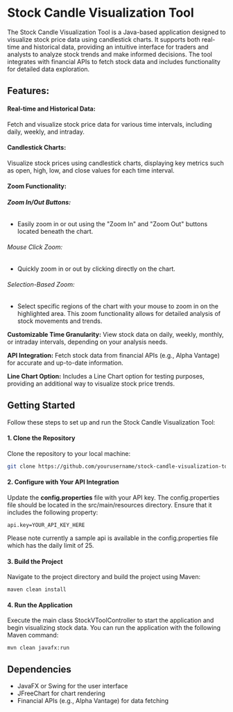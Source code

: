 # **Stock Candle Visualization Tool**

The Stock Candle Visualization Tool is a Java-based application designed to visualize stock price data using candlestick charts. It supports both real-time and historical data, providing an intuitive interface for traders and analysts to analyze stock trends and make informed decisions. The tool integrates with financial APIs to fetch stock data and includes functionality for detailed data exploration.

## Features:

#### **Real-time and Historical Data:**

Fetch and visualize stock price data for various time intervals, including daily, weekly, and intraday.

#### **Candlestick Charts:**

Visualize stock prices using candlestick charts, displaying key metrics such as open, high, low, and close values for each time interval.

#### **Zoom Functionality:**

###### **Zoom In/Out Buttons:** 
- Easily zoom in or out using the "Zoom In" and "Zoom Out" buttons located beneath the chart.
###### Mouse Click Zoom:
- Quickly zoom in or out by clicking directly on the chart.

###### Selection-Based Zoom:
- Select specific regions of the chart with your mouse to zoom in on the highlighted area.
This zoom functionality allows for detailed analysis of stock movements and trends.

**Customizable Time Granularity:**
View stock data on daily, weekly, monthly, or intraday intervals, depending on your analysis needs.

**API Integration:**
Fetch stock data from financial APIs (e.g., Alpha Vantage) for accurate and up-to-date information.

**Line Chart Option:**
Includes a Line Chart option for testing purposes, providing an additional way to visualize stock price trends.

## Getting Started

Follow these steps to set up and run the Stock Candle Visualization Tool:

#### 1. Clone the Repository

Clone the repository to your local machine:

```bash
git clone https://github.com/yourusername/stock-candle-visualization-tool.git 
```

#### 2. Configure with Your API Integration
   Update the **config.properties** file with your API key. The config.properties file should be located in the src/main/resources directory. Ensure that it includes the following property:
 
  ``` api.key=YOUR_API_KEY_HERE ```

Please note currently a sample api is available in the config.properties file which has the daily limit of 25.

#### 3. Build the Project
   Navigate to the project directory and build the project using Maven:

```maven clean install```

#### 4. Run the Application
Execute the main class StockVToolController to start the application and begin visualizing stock data. You can run the application with the following Maven command:

```mvn clean javafx:run```
 
## Dependencies
* JavaFX or Swing for the user interface
* JFreeChart for chart rendering
* Financial APIs (e.g., Alpha Vantage) for data fetching